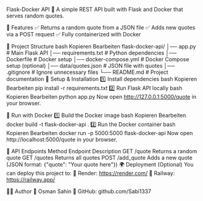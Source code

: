 Flask-Docker API 🚀
A simple REST API built with Flask and Docker that serves random quotes.


🔧 Features
✅ Returns a random quote from a JSON file
✅ Adds new quotes via a POST request
✅ Fully containerized with Docker

📂 Project Structure
bash
Kopieren
Bearbeiten
flask-docker-api/
│── app.py               # Main Flask API
│── requirements.txt     # Python dependencies
│── Dockerfile           # Docker setup
│── docker-compose.yml   # Docker Compose setup (optional)
│── data/quotes.json     # JSON file with quotes
│── .gitignore           # Ignore unnecessary files
└── README.md            # Project documentation
🚀 Setup & Installation
1️⃣ Install dependencies
bash
Kopieren
Bearbeiten
pip install -r requirements.txt
2️⃣ Run Flask API locally
bash
Kopieren
Bearbeiten
python app.py
Now open http://127.0.0.1:5000/quote in your browser.

🐳 Run with Docker
1️⃣ Build the Docker image
bash
Kopieren
Bearbeiten
docker build -t flask-docker-api .
2️⃣ Run the Docker container
bash
Kopieren
Bearbeiten
docker run -p 5000:5000 flask-docker-api
Now open http://localhost:5000/quote in your browser.

📡 API Endpoints
Method	Endpoint	Description
GET	/quote	Returns a random quote
GET	/quotes	Returns all quotes
POST	/add_quote	Adds a new quote (JSON format: {"quote": "Your quote here"})
🌍 Deployment (Optional)
You can deploy this project to:
🔹 Render: https://render.com/
🔹 Railway: https://railway.app/

👨‍💻 Author
📌 Osman Sahin
🔗 GitHub: github.com/Sabi1337
